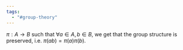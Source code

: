 ```yaml
---
tags:
  - "#group-theory"
---
```

$\pi: A \rightarrow B$ such that $\forall a \in A, b \in B$, we get that the group structure is preserved, i.e.  $\pi(a b) = \pi(a) \pi(b)$. 